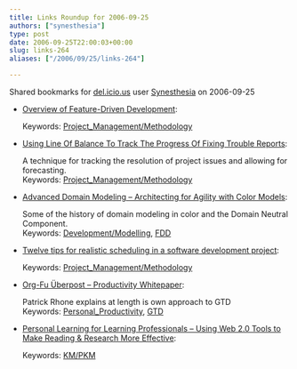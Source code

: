 ```yaml
---
title: Links Roundup for 2006-09-25
authors: ["synesthesia"]
type: post
date: 2006-09-25T22:00:03+00:00
slug: links-264 
aliases: ["/2006/09/25/links-264"]

---
```

Shared bookmarks for [del.icio.us][1] user  [Synesthesia][2] on 2006-09-25

  * [Overview of Feature-Driven Development][3]:
  
       
    Keywords: [Project_Management/Methodology][4]
  * [Using Line Of Balance To Track The Progress Of Fixing Trouble Reports][5]:
  
    A technique for tracking the resolution of project issues and allowing for forecasting.   
    Keywords: [Project_Management/Methodology][4]
  * [Advanced Domain Modeling – Architecting for Agility with Color Models][6]:
  
    Some of the history of domain modeling in color and the Domain Neutral Component.   
    Keywords: [Development/Modelling][7], [FDD][8]
  * [Twelve tips for realistic scheduling in a software development project][9]:
  
       
    Keywords: [Project_Management/Methodology][4]
  * [Org-Fu Überpost &#8211; Productivity Whitepaper][10]:
  
    Patrick Rhone explains at length is own approach to GTD   
    Keywords: [Personal_Productivity][11], [GTD][12]
  * [Personal Learning for Learning Professionals &#8211; Using Web 2.0 Tools to Make Reading & Research More Effective][13]:
  
       
    Keywords: [KM/PKM][14]

 [1]: https://del.icio.us/
 [2]: https://del.icio.us/synesthesia
 [3]: https://www.featuredrivendevelopment.com/files/fddoverview.pdf "https://www.featuredrivendevelopment.com/files/fddoverview.pdf"
 [4]: https://del.icio.us/synesthesia/Project_Management/Methodology
 [5]: https://www.featuredrivendevelopment.com/files/StscTracking%20the%20progress%20of%20fixing%20errors.pdf "https://www.featuredrivendevelopment.com/files/StscTracking%20the%20progress%20of%20fixing%20errors.pdf"
 [6]: https://www.agilemanagement.net/Articles/Papers/BorConAdvancedDomainModeling_1_2.pdf "https://www.agilemanagement.net/Articles/Papers/BorConAdvancedDomainModeling_1_2.pdf"
 [7]: https://del.icio.us/synesthesia/Development/Modelling
 [8]: https://del.icio.us/synesthesia/FDD
 [9]: https://www-128.ibm.com/developerworks/rational/library/jul05/rose/ "https://www-128.ibm.com/developerworks/rational/library/jul05/rose/"
 [10]: https://www.patrickrhone.com/journal/archives/2006/05/175.html "https://www.patrickrhone.com/journal/archives/2006/05/175.html"
 [11]: https://del.icio.us/synesthesia/Personal_Productivity
 [12]: https://del.icio.us/synesthesia/GTD
 [13]: https://elearningtech.blogspot.com/2006/03/personal-learning-for-learning_20.html "https://elearningtech.blogspot.com/2006/03/personal-learning-for-learning_20.html"
 [14]: https://del.icio.us/synesthesia/KM/PKM